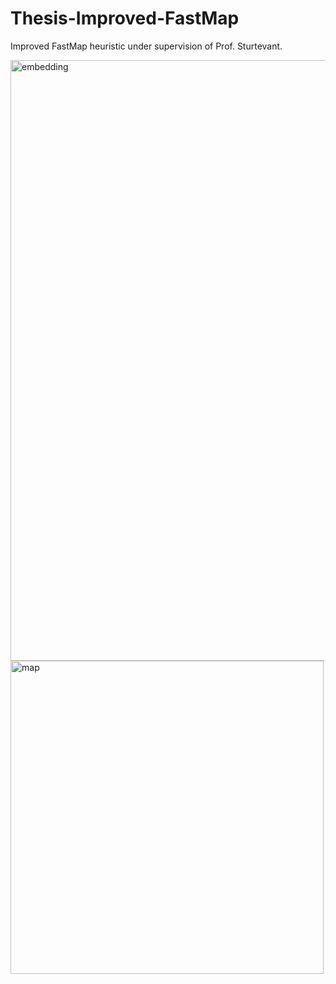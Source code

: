 # Thesis-Improved-FastMap

Improved FastMap heuristic under supervision of Prof. Sturtevant.


<img width="961" alt="embedding" src="https://user-images.githubusercontent.com/29575804/177192691-4218ff5e-9b54-41d3-b44a-f5b549f4885f.png">
<img width="501" alt="map" src="https://user-images.githubusercontent.com/29575804/177192692-be601962-22b6-4b99-a519-8778b4527ce2.png">
